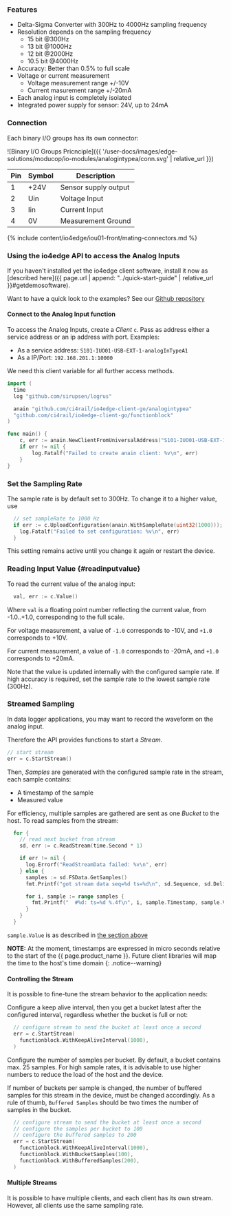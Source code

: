 ### Features

* Delta-Sigma Converter with 300Hz to 4000Hz sampling frequency
* Resolution depends on the sampling frequency
  * 15 bit @300Hz
  * 13 bit @1000Hz
  * 12 bit @2000Hz
  * 10.5 bit @4000Hz
* Accuracy: Better than 0.5% to full scale
* Voltage or current measurement
  * Voltage measurement range +/-10V
  * Current masurement range +/-20mA
* Each analog input is completely isolated
* Integrated power supply for sensor: 24V, up to 24mA


### Connection

Each binary I/O groups has its own connector:

![Binary I/O Groups Pricnciple]({{ '/user-docs/images/edge-solutions/moducop/io-modules/analogintypea/conn.svg' | relative_url }})

| Pin | Symbol | Description          |
| --- | ------ | -------------------- |
| 1   | +24V   | Sensor supply output |
| 2   | Uin    | Voltage Input        |
| 3   | Iin    | Current Input        |
| 4   | 0V     | Measurement Ground   |

{% include content/io4edge/iou01-front/mating-connectors.md %}

### Using the io4edge API to access the Analog Inputs

If you haven't installed yet the io4edge client software, install it now as [described here]({{ page.url | append: "../quick-start-guide" | relative_url }}#getdemosoftware).

Want to have a quick look to the examples? See our [Github repository](https://github.com/ci4rail/io4edge-client-go/tree/main/examples/analogInTypeA)

#### Connect to the Analog Input function

To access the Analog Inputs, create a *Client* `c`. Pass as address either a service address or an ip address with port. Examples:
* As a service address: `S101-IUO01-USB-EXT-1-analogInTypeA1`
* As a IP/Port: `192.168.201.1:10000`

We need this client variable for all further access methods.

```go
import (
  time
  log "github.com/sirupsen/logrus"

  anain "github.com/ci4rail/io4edge-client-go/analogintypea"
  "github.com/ci4rail/io4edge-client-go/functionblock"
)

func main() {
    c, err := anain.NewClientFromUniversalAddress("S101-IUO01-USB-EXT-1-analogInTypeA1", time.Second)
    if err != nil {
        log.Fatalf("Failed to create anain client: %v\n", err)
    }
}
```

### Set the Sampling Rate

The sample rate is by default set to 300Hz. To change it to a higher value, use

```go
  // set sampleRate to 1000 Hz
  if err := c.UploadConfiguration(anain.WithSampleRate(uint32(1000))); err != nil {
    log.Fatalf("Failed to set configuration: %v\n", err)
  }
```

This setting remains active until you change it again or restart the device.

### Reading Input Value {#readinputvalue}

To read the current value of the analog input:

```go
  val, err := c.Value()
```

Where `val` is a floating point number reflecting the current value, from -1.0..+1.0, corresponding to the full scale.

For voltage measurement, a value of `-1.0` corresponds to -10V, and `+1.0` corresponds to +10V.

For current measurement, a value of `-1.0` corresponds to -20mA, and `+1.0` corresponds to +20mA.

Note that the value is updated internally with the configured sample rate. If high accuracy is required, set the sample rate to the lowest sample rate (300Hz).

### Streamed Sampling

In data logger applications, you may want to record the waveform on the analog input.

Therefore the API provides functions to start a *Stream*.

```go
// start stream
err = c.StartStream()
```

Then, *Samples* are generated with the configured sample rate in the stream, each sample contains:
* A timestamp of the sample
* Measured value

For efficiency, multiple samples are gathered are sent as one *Bucket* to the host.
To read samples from the stream:

```go
  for {
    // read next bucket from stream
    sd, err := c.ReadStream(time.Second * 1)

    if err != nil {
      log.Errorf("ReadStreamData failed: %v\n", err)
    } else {
      samples := sd.FSData.GetSamples()
      fmt.Printf("got stream data seq=%d ts=%d\n", sd.Sequence, sd.DeliveryTimestamp)

      for i, sample := range samples {
        fmt.Printf("  #%d: ts=%d %.4f\n", i, sample.Timestamp, sample.Value)
      }
    }
  }
```
`sample.Value` is as described in [the section above](#readinputvalue)


**NOTE:** At the moment, timestamps are expressed in micro seconds relative to the start of the {{ page.product_name }}. Future client libraries will map the time to the host's time domain
{: .notice--warning}

#### Controlling the Stream

It is possible to fine-tune the stream behavior to the application needs:

Configure a keep alive interval, then you get a bucket latest after the configured interval, regardless whether the bucket is full or not:

```go
  // configure stream to send the bucket at least once a second
  err = c.StartStream(
    functionblock.WithKeepAliveInterval(1000),
  )
```

Configure the number of samples per bucket. By default, a bucket contains max. 25 samples. For high sample rates, it is advisable to use higher numbers to reduce the load of the host and the device.

If number of buckets per sample is changed, the number of buffered samples for this stream in the device, must be changed accordingly. As a rule of thumb, `Buffered Samples` should be two times the number of samples in the bucket.

```go
  // configure stream to send the bucket at least once a second
  // configure the samples per bucket to 100
  // configure the buffered samples to 200
  err = c.StartStream(
    functionblock.WithKeepAliveInterval(1000),
    functionblock.WithBucketSamples(100),
    functionblock.WithBufferedSamples(200),
  )
```

#### Multiple Streams

It is possible to have multiple clients, and each client has its own stream.
However, all clients use the same sampling rate.
